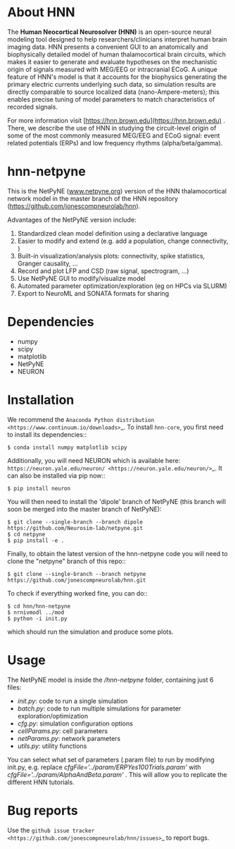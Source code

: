 # About HNN

The **Human Neocortical Neurosolver (HNN)** is an open-source neural modeling tool designed to help
researchers/clinicians interpret human brain imaging data. HNN presents a convenient GUI to an
anatomically and biophysically detailed model of human thalamocortical brain circuits, which
makes it easier to generate and evaluate hypotheses on the mechanistic origin of signals measured
with MEG/EEG or intracranial ECoG. A unique feature of HNN's model is that it accounts for the
biophysics generating the primary electric currents underlying such data, so simulation results
are directly comparable to source localized data (nano-Ampere-meters); this enables precise
tuning of model parameters to match characteristics of recorded signals.
 
For more information visit [https://hnn.brown.edu](https://hnn.brown.edu) . There, we describe the use of HNN in studying the
circuit-level origin of some of the most commonly measured MEG/EEG and ECoG signal: event related
potentials (ERPs) and low frequency rhythms (alpha/beta/gamma).


hnn-netpyne
========

This is the NetPyNE (www.netpyne.org) version of the HNN thalamocortical network model in the master branch of the HNN repository (https://github.com/jonescompneurolab/hnn).

Advantages of the NetPyNE version include:

1. Standardized clean model definition using a declarative language
2. Easier to modify and extend (e.g. add a population, change connectivity, )
3. Built-in visualization/analysis plots: connectivity, spike statistics, Granger causality, ...
4. Record and plot LFP and CSD (raw signal, spectrogram, ...)
5. Use NetPyNE GUI to modify/visualize model
6. Automated parameter optimization/exploration (eg on HPCs via SLURM)
7. Export to NeuroML and SONATA formats for sharing


Dependencies
============

* numpy
* scipy
* matplotlib
* NetPyNE
* NEURON

Installation
============

We recommend the `Anaconda Python distribution <https://www.continuum.io/downloads>`_. To install ``hnn-core``, you first need to install its dependencies::

	$ conda install numpy matplotlib scipy

Additionally, you will need NEURON which is available here: `https://neuron.yale.edu/neuron/ <https://neuron.yale.edu/neuron/>`_. It can also be installed via pip now::

	$ pip install neuron

You will then need to install the 'dipole' branch of NetPyNE (this branch will soon be merged into the master branch of NetPyNE):

    $ git clone --single-branch --branch dipole https://github.com/Neurosim-lab/netpyne.git
    $ cd netpyne 
    $ pip install -e .

Finally, to obtain the latest version of the hnn-netpyne code you will need to clone the "netpyne" branch of this repo::

	$ git clone --single-branch --branch netpyne https://github.com/jonescompneurolab/hnn.git 

To check if everything worked fine, you can do::

    $ cd hnn/hnn-netpyne
    $ nrnivmodl ../mod
	$ python -i init.py

which should run the simulation and produce some plots.

Usage
============

The NetPyNE model is inside the */hnn-netpyne* folder, containing just 6 files:

- *init.py*: code to run a single simulation  
- *batch.py*: code to run multiple simulations for parameter exploration/optimization
- *cfg.py*: simulation configuration options
- *cellParams.py*: cell parameters 
- *netParams.py*: network parameters
- *utils.py*: utility functions 

You can select what set of parameters (.param file) to run by modifying init.py, e.g. replace *cfgFile='../param/ERPYes100Trials.param'* with *cfgFile='../param/AlphaAndBeta.param'* . This will allow you to replicate the different HNN tutorials. 


Bug reports
===========

Use the `github issue tracker <https://github.com/jonescompneurolab/hnn/issues>`_ to report bugs.


